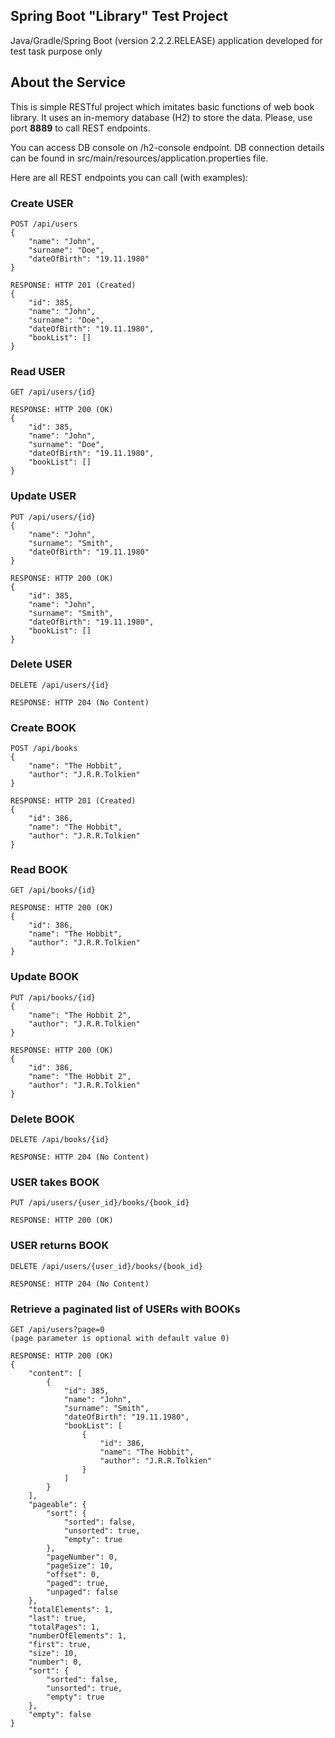 Spring Boot "Library" Test Project
---
Java/Gradle/Spring Boot (version 2.2.2.RELEASE) application developed for test task purpose only

About the Service
---
This is simple RESTful project which imitates basic functions of web book library. It uses an in-memory database (H2) to store the data. Please, use port **8889** to call REST endpoints.

You can access DB console on /h2-console endpoint. DB connection details can be found in src/main/resources/application.properties file. 

Here are all REST endpoints you can call (with examples):

### Create USER
```
POST /api/users
{
    "name": "John",
    "surname": "Doe",
    "dateOfBirth": "19.11.1980"
}

RESPONSE: HTTP 201 (Created)
{
    "id": 385,
    "name": "John",
    "surname": "Doe",
    "dateOfBirth": "19.11.1980",
    "bookList": []
}
```
### Read USER
```
GET /api/users/{id}

RESPONSE: HTTP 200 (OK)
{
    "id": 385,
    "name": "John",
    "surname": "Doe",
    "dateOfBirth": "19.11.1980",
    "bookList": []
}
```
### Update USER
```
PUT /api/users/{id}
{
    "name": "John",
    "surname": "Smith",
    "dateOfBirth": "19.11.1980"
}

RESPONSE: HTTP 200 (OK)
{
    "id": 385,
    "name": "John",
    "surname": "Smith",
    "dateOfBirth": "19.11.1980",
    "bookList": []
}
```
### Delete USER
```
DELETE /api/users/{id}

RESPONSE: HTTP 204 (No Content)
```
### Create BOOK
```
POST /api/books
{
    "name": "The Hobbit",
    "author": "J.R.R.Tolkien"
}

RESPONSE: HTTP 201 (Created)
{
    "id": 386,
    "name": "The Hobbit",
    "author": "J.R.R.Tolkien"
}
```
### Read BOOK
```
GET /api/books/{id}

RESPONSE: HTTP 200 (OK)
{
    "id": 386,
    "name": "The Hobbit",
    "author": "J.R.R.Tolkien"
}
```
### Update BOOK
```
PUT /api/books/{id}
{
    "name": "The Hobbit 2",
    "author": "J.R.R.Tolkien"
}

RESPONSE: HTTP 200 (OK)
{
    "id": 386,
    "name": "The Hobbit 2",
    "author": "J.R.R.Tolkien"
}
```
### Delete BOOK
```
DELETE /api/books/{id}

RESPONSE: HTTP 204 (No Content)
```
### USER takes BOOK
```
PUT /api/users/{user_id}/books/{book_id}

RESPONSE: HTTP 200 (OK)
```
### USER returns BOOK
```
DELETE /api/users/{user_id}/books/{book_id}

RESPONSE: HTTP 204 (No Content)
```
### Retrieve a paginated list of USERs with BOOKs
```
GET /api/users?page=0
(page parameter is optional with default value 0)

RESPONSE: HTTP 200 (OK)
{
    "content": [
        {
            "id": 385,
            "name": "John",
            "surname": "Smith",
            "dateOfBirth": "19.11.1980",
            "bookList": [
                {
                    "id": 386,
                    "name": "The Hobbit",
                    "author": "J.R.R.Tolkien"
                }
            ]
        }
    ],
    "pageable": {
        "sort": {
            "sorted": false,
            "unsorted": true,
            "empty": true
        },
        "pageNumber": 0,
        "pageSize": 10,
        "offset": 0,
        "paged": true,
        "unpaged": false
    },
    "totalElements": 1,
    "last": true,
    "totalPages": 1,
    "numberOfElements": 1,
    "first": true,
    "size": 10,
    "number": 0,
    "sort": {
        "sorted": false,
        "unsorted": true,
        "empty": true
    },
    "empty": false
}
```
